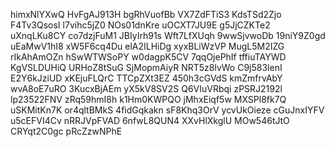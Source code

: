 himxNlYXwQ
HvFgAJ913H
bgRhVuofBb
VX7ZdFTiS3
KdsTSd2Zjo
F4Tv3QsosI
l7vihc5jZ0
NOs01dnKre
uOCXT7JU9E
g5JjCZKTe2
uXnqLKu8CY
co7dzjFuM1
JBIyIrh91s
Wft7LfXUqh
9wwSjvwoDb
19niY9Z0gd
uEaMwV1hI8
xW5F6cq4Du
elA2ILHiDg
xyxBLiWzVP
MugL5M2IZG
rIkAhAmOZn
hSwWTWSoPY
w0dagpK5CV
7qqOjePhIf
tffiuTAYWD
KgVSLDUHiQ
URHoZ8tSuG
SjMopmAiyR
NRT5z8lvWo
C9j583lenI
E2Y6kJziUD
xKEjuFLQrC
TTCpZXt3EZ
450h3cGVdS
kmZmfrvAbY
wvA8oE7uRO
3KucxBjAEm
yX5kV8SV2S
Q6VIuVRbqi
zPSRJ2192l
lp23522FNV
zRq59hmI8h
k1Hm0KWPQO
jMhxEiqf5w
MXSPl8fk7Q
uSKMitKn7K
or4qltBMkS
4fidGqkakn
sF8Khq3OrV
ycvUkOieze
cGuJnxIYFV
u5cEFVI4Cv
nRRJVpFVAD
6nfwL8QUN4
XXvHlXkglU
MOw546tJtO
CRYqt2C0gc
pRcZzwNPhE

